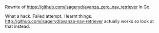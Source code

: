 Rewrite of https://github.com/jsageryd/avanza_zero_nav_retriever in Go.

What a hack. Failed attempt. I learnt things. http://github.com/jsageryd/avanza-nav-retriever actually works so look at that instead.
